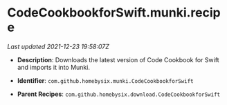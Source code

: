 # CodeCookbookforSwift.munki.recipe

_Last updated 2021-12-23 19:58:07Z_

- **Description**: Downloads the latest version of Code Cookbook for Swift and imports it into Munki.

- **Identifier**: `com.github.homebysix.munki.CodeCookbookforSwift`

- **Parent Recipes**: `com.github.homebysix.download.CodeCookbookforSwift`